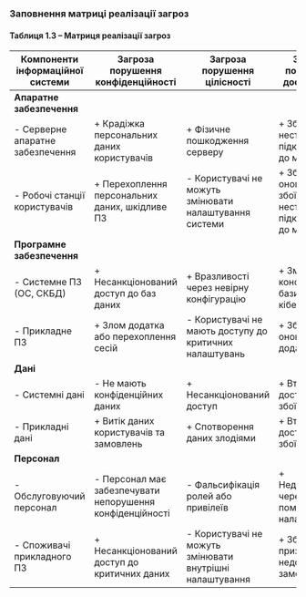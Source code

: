 ### Заповнення матриці реалізації загроз

#### Таблиця 1.3 – Матриця реалізації загроз

| Компоненти інформаційної системи  | Загроза порушення конфіденційності         | Загроза порушення цілісності               | Загроза порушення доступності              |
|----------------------------------|--------------------------------------------|--------------------------------------------|--------------------------------------------|
| **Апаратне забезпечення**        |                                            |                                            |                                            |
| - Серверне апаратне забезпечення | + Крадіжка персональних даних користувачів  | + Фізичне пошкодження серверу              | + Збої через нестабільне підключення до мережі |
| - Робочі станції користувачів    | + Перехоплення персональних даних, шкідливе ПЗ           | - Користувачі не можуть змінювати налаштування системи | + Збої після оновлень або збої через нестабільне підключення до мережі      |
| **Програмне забезпечення**       |                                            |                                            |                                            |
| - Системне ПЗ (ОС, СКБД)         | + Несанкціонований доступ до баз даних      | + Вразливості через невірну конфігурацію   | + Зміна конфігурації бази даних, кібератака |
| - Прикладне ПЗ                  | + Злом додатка або перехоплення сесій       | - Користувачі не мають доступу до критичних налаштувань | + Збої при оновленні додатку |
| **Дані**                        |                                            |                                            |                                            |
| - Системні дані                 | - Не мають конфіденційних даних | + Несанкціонований доступ | + Втрата доступу через збої системи        |
| - Прикладні дані    | + Витік даних користувачів та замовлень     | + Спотворення даних злодіями| + Втрата доступу через збої або атаки       |
| **Персонал**                    |                                            |                                            |                                            |
| - Обслуговуючий персонал         | - Персонал має забезпечувати непорушення конфіденційності | - Фальсифікація ролей або привілеїв        | + Недоступність через помилкове налаштування |
| - Споживачі прикладного ПЗ       |  + Несанкціонований доступ до критичних даних | - Користувачі не можуть змінювати внутрішні налаштування | + Збої призводять до недоступності замовлень |
